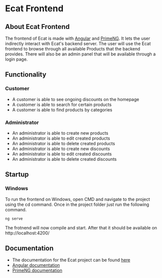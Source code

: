 # Ecat Frontend

## About Ecat Frontend
The frontend of Ecat is made with [Angular](https://angular.io/) and [PrimeNG](https://www.primefaces.org/primeng/).
It lets the user indirectly interact with Ecat's backend server. The user will use the Ecat frontend to browse through all available Products that the backend provides. There will also be an admin panel that will be available through a login page.

## Functionality
### Customer
- A customer is able to see ongoing discounts on the homepage
- A customer is able to search for certain products
- A customer is able to find products by categories

### Administrator
- An administrator is able to create new products
- An administrator is able to edit created products
- An administrator is able to delete created products
- An administrator is able to create new discounts
- An administrator is able to edit created discounts
- An administrator is able to delete created discounts

## Startup
### Windows
To run the frontend on Windows, open CMD and navigate to the project using the cd command.
Once in the project folder just run the following command.
```
ng serve
```
The frotnend will now compile and start. After that it should be available on http://localhost:4200/

## Documentation
- The documentation for the Ecat project can be found [here](https://github.com/MichiBaum/ecat-backend/blob/master/tech_doku.docx)
- [Angular documentation](https://angular.io/docs)
- [PrimeNG documentation](https://www.primefaces.org/primeng/showcase/#/)
